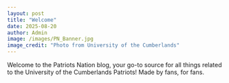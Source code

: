 ```yaml
---
layout: post
title: "Welcome"
date: 2025-08-20
author: Admin
image: /images/PN_Banner.jpg
image_credit: "Photo from University of the Cumberlands"
---
```


Welcome to the Patriots Nation blog, your go-to source for all things related to the University of the Cumberlands Patriots! Made by fans, for fans.